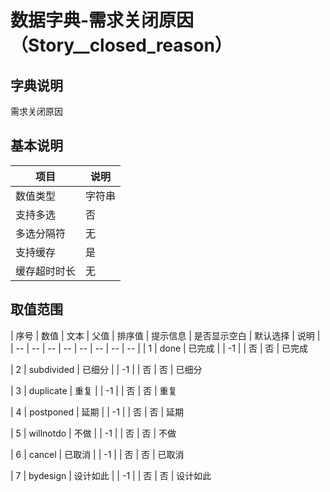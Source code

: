 # 数据字典-需求关闭原因（Story__closed_reason）
## 字典说明
需求关闭原因

## 基本说明
| 项目 | 说明 |
| -- | -- |
| 数值类型 | 字符串 |
| 支持多选 | 否 |
| 多选分隔符 | 无 |
| 支持缓存 | 是 |
| 缓存超时时长 | 无 |

## 取值范围
| 序号 | 数值 | 文本 | 父值 | 排序值 | 提示信息 | 是否显示空白 | 默认选择 | 说明 |
| -- | -- | -- | -- | -- | -- | -- | -- |
| 1 | done | 已完成 |  | -1 |  | 否 | 否 | 已完成

| 2 | subdivided | 已细分 |  | -1 |  | 否 | 否 | 已细分

| 3 | duplicate | 重复 |  | -1 |  | 否 | 否 | 重复

| 4 | postponed | 延期 |  | -1 |  | 否 | 否 | 延期

| 5 | willnotdo | 不做 |  | -1 |  | 否 | 否 | 不做

| 6 | cancel | 已取消 |  | -1 |  | 否 | 否 | 已取消

| 7 | bydesign | 设计如此 |  | -1 |  | 否 | 否 | 设计如此


